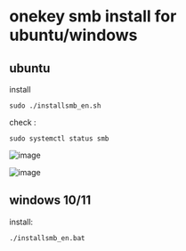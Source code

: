 # onekey smb install for ubuntu/windows

## ubuntu 

install
```
sudo ./installsmb_en.sh
```

check : 
```
sudo systemctl status smb
```

![image](https://github.com/user-attachments/assets/dd74dbb6-109f-4ace-973b-8edc72746b80)

![image](https://github.com/user-attachments/assets/c4550674-5e71-4ba2-ad41-69f6571ad35f)

## windows 10/11

install:
```
./installsmb_en.bat
```

